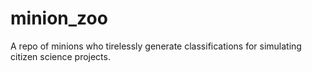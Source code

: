 # minion_zoo
A repo of minions who  tirelessly generate classifications for simulating citizen science projects.
